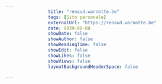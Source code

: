 ---
                title: "renaud.warnotte.be"
                tags: [Sito personale]
                externalUrl: "https://renaud.warnotte.be"
                date: 9939-08-08
                showDate: false
                showAuthor: false
                showReadingTime: false
                showEdit: false
                showLikes: false
                showViews: false
                layoutBackgroundHeaderSpace: false
                ---


